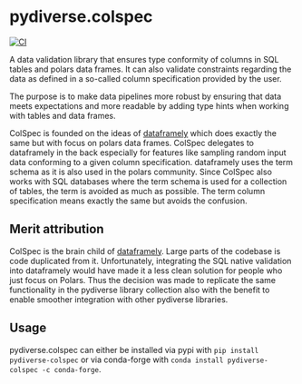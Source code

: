 # pydiverse.colspec

[![CI](https://github.com/pydiverse/pydiverse.colspec/actions/workflows/tests.yml/badge.svg)](https://github.com/pydiverse/pydiverse.colspec/actions/workflows/tests.yml)

A data validation library that ensures type conformity of columns in SQL tables and polars data frames.
It can also validate constraints regarding the data as defined in a so-called column specification provided
by the user.

The purpose is to make data pipelines more robust by ensuring that data meets expectations and more readable by adding
type hints when working with tables and data frames.

ColSpec is founded on the ideas of [dataframely](https://github.com/Quantco/dataframely) which does exactly the same but
with focus on polars data frames. ColSpec delegates to dataframely in the back especially for features like sampling random
input data conforming to a given column specification. dataframely uses the term schema as it is also used in the polars
community. Since ColSpec also works with SQL databases where the term schema is used for a collection of tables, the
term is avoided as much as possible. The term column specification means exactly the same but avoids the confusion.

## Merit attribution

ColSpec is the brain child of [dataframely](https://github.com/Quantco/dataframely). Large parts of the codebase is code
duplicated from it. Unfortunately, integrating the SQL native validation into dataframely would have made it a less clean
solution for people who just focus on Polars. Thus the decision was made to replicate the same functionality in the
pydiverse library collection also with the benefit to enable smoother integration with other pydiverse libraries.

## Usage

pydiverse.colspec can either be installed via pypi with `pip install pydiverse-colspec` or via
conda-forge with `conda install pydiverse-colspec -c conda-forge`.
